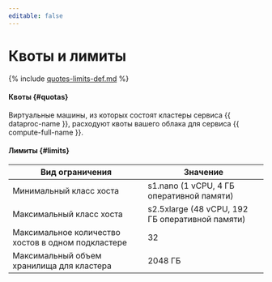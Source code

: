 ```yaml
---
editable: false
---
```


# Квоты и лимиты

{% include [quotes-limits-def.md](../../_includes/quotes-limits-def.md) %}

#### Квоты {#quotas}

Виртуальные машины, из которых состоят кластеры сервиса {{ dataproc-name }},
расходуют квоты вашего облака для сервиса {{ compute-full-name }}.

#### Лимиты {#limits}

Вид ограничения | Значение
----- | -----
Минимальный класс хоста | s1.nano (1 vCPU, 4 ГБ оперативной памяти)
Максимальный класс хоста | s2.5xlarge (48 vCPU, 192 ГБ оперативной памяти)
Максимальное количество хостов в одном подкластере | 32
Максимальный объем хранилища для кластера | 2048 ГБ
